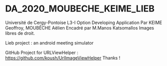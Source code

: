 # DA_2020_MOUBECHE_KEIME_LIEB

Université de Cergy-Pontoise
L3-I
Option Developing Application
Par KEIME Geoffroy, MOUBÊCHE Aëlien
Encadré par M.Manos Katsomallos
Images libres de droit.


Lieb project : an android meeting simulator

GitHub Project for URLViewHelper : https://github.com/koush/UrlImageViewHelper
Thanks !

